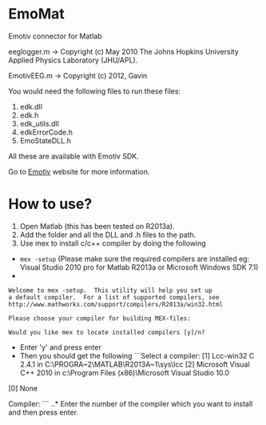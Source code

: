 EmoMat
======

Emotiv connector for Matlab

eeglogger.m -> Copyright (c) May 2010 The Johns Hopkins University Applied Physics Laboratory (JHU/APL).

EmotivEEG.m -> Copyright (c) 2012, Gavin

You would need the following files to run these files:

1. edk.dll
2. edk.h
3. edk_utils.dll
4. edkErrorCode.h
5. EmoStateDLL.h

All these are available with Emotiv SDK.

Go to [Emotiv](http://www.emotiv.com) website for more information.


How to use?
===========

1. Open Matlab (this has been tested on R2013a).
2. Add the folder and all the DLL and .h files to the path.
3. Use mex to install c/c++ compiler by doing the following
  * `mex -setup` (Please make sure the required compilers are installed eg: Visual Studio 2010 pro for Matlab R2013a or Microsoft Windows SDK 7.1)
  * 
```
Welcome to mex -setup.  This utility will help you set up  
a default compiler.  For a list of supported compilers, see  
http://www.mathworks.com/support/compilers/R2013a/win32.html 
 
Please choose your compiler for building MEX-files: 
 
Would you like mex to locate installed compilers [y]/n?
```
  * Enter 'y' and press enter
  * Then you should get the following ```Select a compiler: 
[1] Lcc-win32 C 2.4.1 in C:\PROGRA~2\MATLAB\R2013A~1\sys\lcc 
[2] Microsoft Visual C++ 2010 in c:\Program Files (x86)\Microsoft Visual Studio 10.0 
 
[0] None 
 
Compiler: ```
..* Enter the number of the compiler which you want to install and then press enter.
